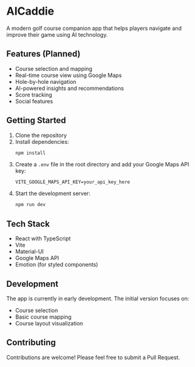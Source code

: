 # AICaddie

A modern golf course companion app that helps players navigate and improve their game using AI technology.

## Features (Planned)
- Course selection and mapping
- Real-time course view using Google Maps
- Hole-by-hole navigation
- AI-powered insights and recommendations
- Score tracking
- Social features

## Getting Started

1. Clone the repository
2. Install dependencies:
   ```bash
   npm install
   ```
3. Create a `.env` file in the root directory and add your Google Maps API key:
   ```
   VITE_GOOGLE_MAPS_API_KEY=your_api_key_here
   ```
4. Start the development server:
   ```bash
   npm run dev
   ```

## Tech Stack
- React with TypeScript
- Vite
- Material-UI
- Google Maps API
- Emotion (for styled components)

## Development
The app is currently in early development. The initial version focuses on:
- Course selection
- Basic course mapping
- Course layout visualization

## Contributing
Contributions are welcome! Please feel free to submit a Pull Request.
